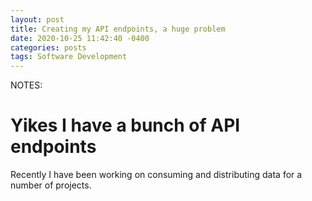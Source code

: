 ```yaml
---
layout: post
title: Creating my API endpoints, a huge problem
date: 2020-10-25 11:42:40 -0400
categories: posts
tags: Software Development
---
```


NOTES: 



# Yikes I have a bunch of API endpoints
Recently I have been working on consuming and distributing data for a number of projects. 
